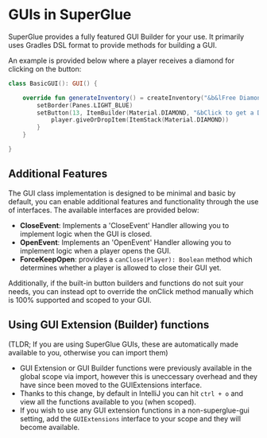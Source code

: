# GUIs in SuperGlue

SuperGlue provides a fully featured GUI Builder for your use. It primarily uses Gradles DSL format to provide methods
for building a GUI.

An example is provided below where a player receives a diamond for clicking on the button:

```kt
class BasicGUI(): GUI() {

    override fun generateInventory() = createInventory("&b&lFree Diamonds", 27) {
        setBorder(Panes.LIGHT_BLUE)
        setButton(13, ItemBuilder(Material.DIAMOND, "&bClick to get a Diamond! :D").build()) {
            player.giveOrDropItem(ItemStack(Material.DIAMOND))
        }
    }

}
```

## Additional Features
The GUI class implementation is designed to be minimal and basic by default, you can enable additional features and functionality 
through the use of interfaces. The available interfaces are provided below:

- **CloseEvent**: Implements a 'CloseEvent' Handler allowing you to implement logic when the GUI is closed.
- **OpenEvent**: Implements an 'OpenEvent' Handler allowing you to implement logic when a player opens the GUI.
- **ForceKeepOpen**: provides a `canClose(Player): Boolean` method which determines whether a player is allowed to close their GUI yet.

Additionally, if the built-in button builders and functions do not suit your needs, you can instead opt to override the onClick method manually 
which is 100% supported and scoped to your GUI.

## Using GUI Extension (Builder) functions
(TLDR; If you are using SuperGlue GUIs, these are automatically made available to you, otherwise you can import them)

- GUI Extension or GUI Builder functions were previously available in the global scope via import, however this is uneccessary
overhead and they have since been moved to the GUIExtensions interface.  
- Thanks to this change, by default in IntelliJ you can hit `ctrl + o` and view all the functions available to you (when scoped).  
- If you wish to use any GUI extension functions in a non-superglue-gui setting, add the `GUIExtensions` interface to your scope and they will become available.